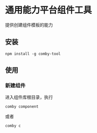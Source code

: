 # 通用能力平台组件工具

提供创建组件模板的能力

## 安装

```shell
npm install -g comby-tool
```

## 使用

### 新建组件
进入组件库根目录，执行
```shell
comby component
```
或者
```shell
comby c
```
